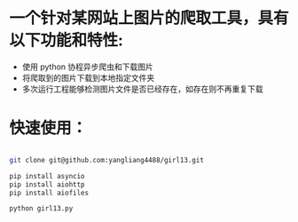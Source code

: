 # 一个针对某网站上图片的爬取工具，具有以下功能和特性:
* 使用 python 协程异步爬虫和下载图片
* 将爬取到的图片下载到本地指定文件夹
* 多次运行工程能够检测图片文件是否已经存在，如存在则不再重复下载

# 快速使用：
```bash

git clone git@github.com:yangliang4488/girl13.git

pip install asyncio 
pip install aiohttp 
pip install aiofiles 

python girl13.py

```
